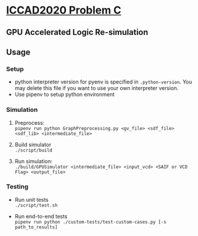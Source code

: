 # [ICCAD2020 Problem C](http://iccad-contest.org/2020/problems.html)
## GPU Accelerated Logic Re-simulation

## Usage

### Setup 
* python interpreter version for pyenv is specified in `.python-version`.
You may delete this file if you want to use your own interpreter version. 
* Use pipenv to setup python environment

### Simulation
1. Preprocess:  
`pipenv run python GraphPreprocessing.py <gv_file> <sdf_file> <sdf_lib> <intermediate_file>`

2. Build simulator  
`./script/build`

3. Run simulation:  
`./build/GPUSimulator <intermediate_file> <input_vcd> <SAIF or VCD Flag> <output_file>`

### Testing
* Run unit tests  
`./script/test.sh`

* Run end-to-end tests    
`pipenv run python ./custom-tests/test-custom-cases.py [-s path_to_results]`
